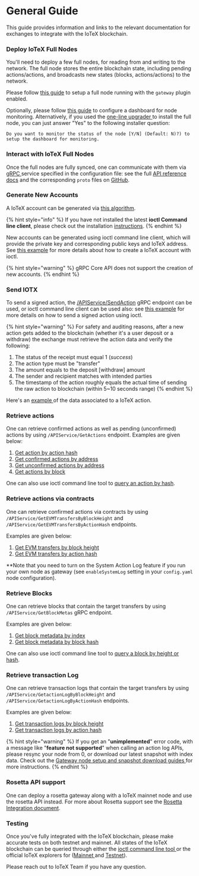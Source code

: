 # General Guide

This guide provides information and links to the relevant documentation for exchanges to integrate with the IoTeX blockchain.

### Deploy IoTeX Full Nodes

You'll need to deploy a few full nodes, for reading from and writing to the network. The full node stores the entire blockchain state, including pending actions/actions, and broadcasts new states \(blocks, actions/actions\) to the network.

Please follow [this guide](https://github.com/iotexproject/iotex-bootstrap#iotex-delegate-manual) to setup a full node running with the `gateway` plugin enabled.

Optionally, please follow [this guide](https://github.com/iotexproject/iotex-bootstrap/tree/master/infra/monitoring) to configure a dashboard for node monitoring. Alternatively, if you used the [one-line upgrader ](https://github.com/iotexproject/iotex-bootstrap#upgrade)to install the full node, you can just answer "Yes" to the following installer question:

```text
Do you want to monitor the status of the node [Y/N] (Default: N)?) to setup the dashboard for monitoring.
```

### Interact with IoTeX Full Nodes <a id="interact-with-iotex-full-nodes"></a>

Once the full nodes are fully synced, one can communicate with them via [gRPC ](https://grpc.io/)service specified in the configuration file: see the full [API reference docs](../../reference/node-core-api-grpc.md) and the corresponding `proto` files on [GitHub](https://github.com/iotexproject/iotex-proto).

### Generate New Accounts <a id="generate-new-accounts"></a>

A IoTeX account can be generated via [this algorithm](https://github.com/iotexproject/iotex-address/blob/master/README.md).

{% hint style="info" %}
If you have not installed the latest **ioctl Command line client**, please check out the installation [instructions](../../reference/ioctl-cli-reference/).
{% endhint %}

New accounts can be generated using ioctl command line client, which will provide the private key and corresponding public keys and IoTeX address. See [this example](../../get-started/iotex-wallets/command-line-client/create-an-iotex-account.md) for more details about how to create a IoTeX account with ioctl.

{% hint style="warning" %}
gRPC Core API does not support the creation of new accounts.
{% endhint %}

### Send IOTX <a id="send-iotx"></a>

To send a signed action, the [/APIService/SendAction](../../reference/node-core-api-grpc.md#sendaction) gRPC endpoint can be used, or ioctl command line client can be used also: see [this example]() for more details on how to send a signed action using ioctl.

{% hint style="warning" %}
For safety and auditing reasons, after a new action gets added to the blockchain \(whether it's a user deposit or a withdraw\) the exchange must retrieve the action data and verify the following:

1. The status of the receipt must equal 1 \(_success_\)
2. The action type must be "transfer"
3. The amount equals to the deposit \[withdraw\] amount
4. The sender and recipient matches with intended parties
5. The timestamp of the action roughly equals the actual time of sending the raw action to blockchain \(within 5~10 seconds range\)
{% endhint %}

Here's an [example ](https://iotexscan.io/action/355bd7b93dadc18c2d2689cd400272d28ad28df8e6a1555086233c4b619adfee)of the data associated to a IoTeX action.

### Retrieve actions <a id="retrieve-actions"></a>

One can retrieve confirmed actions as well as pending \(unconfirmed\) actions by using `/APIService/GetActions` endpoint. Examples are given below:

1. [Get action by action hash](../../reference/node-core-api-grpc.md#getactionbyhash)
2. [Get confirmed actions by address](../../reference/node-core-api-grpc.md#getactionsbyaddress)
3. [Get unconfirmed actions by address](https://docs.iotex.io/developer/core-api/api.html#getunconfirmedactionsbyaddress)
4. [Get actions by block](../../reference/node-core-api-grpc.md#getactionsbyblock)

One can also use ioctl command line tool to [query an action by hash](https://docs.iotex.io/developer/ioctl/action.html#query-action).

### Retrieve actions via contracts <a id="retrieve-actions-via-contracts"></a>

One can retrieve confirmed actions via contracts by using `/APIService/GetEVMTransfersByBlockHeight` and `/APIService/GetEVMTransfersByActionHash` endpoints. 

Examples are given below:

1. [Get EVM transfers by block height](https://docs.iotex.io/developer/core-api/api.html#getevmtransfersbyactionhash)
2. [Get EVM transfers by action hash](https://docs.iotex.io/developer/core-api/api.html#getevmtransfersbyblockheight)

\*\*Note that you need to turn on the System Action Log feature if you run your own node as gateway \(see `enableSystemLog` setting in your `config.yaml` node configuration\).

### Retrieve Blocks <a id="retrieve-blocks"></a>

One can retrieve blocks that contain the target transfers by using `/APIService/GetBlockMetas` gRPC endpoint. 

Examples are given below:

1. [Get block metadata by index](../../reference/node-core-api-grpc.md#getblockmetasbyindex)
2. [Get block metadata by block hash](../../reference/node-core-api-grpc.md#getblockmetasbyhash)

One can also use ioctl command line tool to [query a block by height or hash](../../reference/ioctl-cli-reference/query-the-blockchain.md#query-block).

### Retrieve transaction Log <a id="retrieve-transaction-log"></a>

One can retrieve transaction logs that contain the target transfers by using `/APIService/GetactionLogByBlockHeight` and `/APIService/GetactionLogByActionHash` endpoints. 

Examples are given below:

1. [Get transaction logs by block height](../../reference/node-core-api-grpc.md#gettransactionlogbyactionhash)
2. [Get transaction logs by action hash](../../reference/node-core-api-grpc.md#gettransactionlogbyblockheight)

{% hint style="warning" %}
If you get an "**unimplemented**" error code, with a message like "**feature not supported**" when calling an action log APIs, please resync your node from 0, or download our latest snapshot with index data. Check out the [Gateway node setup and snapshot download guides ](https://github.com/iotexproject/iotex-bootstrap#mainnet)for more instructions.
{% endhint %}

### Rosetta API support <a id="rosetta-api-support"></a>

One can deploy a rosetta gateway along with a IoTeX mainnet node and use the rosetta API instead. For more about Rosetta support see the [Rosetta Integration document](rosetta-api.md).

### Testing <a id="testing"></a>

Once you've fully integrated with the IoTeX blockchain, please make accurate tests on both testnet and mainnet. All states of the IoTeX blockchain can be queried through either the [ioctl command line tool ](../../reference/ioctl-cli-reference/) or the official IoTeX explorers for \([Mainnet ](https://iotexscan.io/)and [Testnet](https://testnet.iotexscan.io/)\).

Please reach out to IoTeX Team if you have any question.

